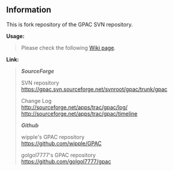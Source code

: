 Information
-----------

This is fork repository of the GPAC SVN repository.

**Usage:**
> 
> Please check the following [Wiki page][1].
> 
[1]: https://github.com/maki-rxrz/gpac/wiki

**Link:**
> 
> **_SourceForge_**   
> 
> SVN repository   
> https://gpac.svn.sourceforge.net/svnroot/gpac/trunk/gpac
> 
> Change Log   
> http://sourceforge.net/apps/trac/gpac/log/   
> http://sourceforge.net/apps/trac/gpac/timeline
> 
> 
> **_Github_**   
> 
> wipple's GPAC repository   
> https://github.com/wipple/GPAC
> 
> golgol7777's GPAC repository   
> https://github.com/golgol7777/gpac
> 
